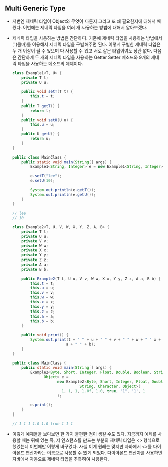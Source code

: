 ## Multi Generic Type

- 저번엔 제네릭 타입이 Object와 무엇이 다른지 그리고 또 왜 필요한지에 대해서 배웠다.
  이번에는 제네릭 타입을 여러 개 사용하는 방법에 대해서 알아보겠다.

- 제네릭 타입을 사용하는 방법은 간단하다.
  기존에 제네릭 타입을 사용하는 방법에서 ','(콤마)를 이용해서 제네릭 타입을 구별해주면 된다.
  이렇게 구별한 제네릭 타입은 두 개 이상이 될 수 있으며 다 사용할 수 있고
  서로 같은 타입이여도 상관 없다.
  다음은 간단하게 두 개의 제네릭 타입을 사용하는 Getter Setter 메소드와
  9개의 제네릭 타입을 사용하는 메소드의 예제이다.

  ```java
  class Example1<T, U> {
      private T t;
      private U u;
      
      public void setT(T t) {
          this.t = t;
      }
      public T getT() {
          return t;
      }
      public void setU(U u) {
          this.u = u;
      }
      public U getU() {
          return u;
      }
  }
  
  public class MainClass {
      public static void main(String[] args) {
          Example1<String, Integer> e = new Example1<String, Integer>();
          
          e.setT("lee");
          e.setU(10);
          
          System.out.println(e.getT());
          System.out.println(e.getU());
      }
  }
  
  // lee
  // 10
  ```

  ```java
  class Example2<T, U, V, W, X, Y, Z, A, B> {
      private T t;
      private U u;
      private V v;
      private W w;
      private X x;
      private Y y;
      private Z z;
      private A a;
      private B b;
      
      public Example2(T t, U u, V v, W w, X x, Y y, Z z, A a, B b) {
          this.t = t;
          this.u = u;
          this.v = v;
          this.w = w;
          this.x = x;
          this.y = y;
          this.z = z;
          this.a = a;
          this.b = b;
      }
      
      public void print() {
          System.out.print(t + " " + u + " " + v + " " + w + " " x + " " + y " " + z +
                          a + " " + b);
      }
  }
  
  public class MainClass {
      public static void main(String[] args) {
          Example2<Byte, Short, Integer, Float, Double, Boolean, String, Character,
          		Object> e =
                      new Example2<Byte, Short, Integer, Float, Double, Boolean,
          						String, Character, Object>(
                      	1, 1, 1, 1.0f, 1.0, true, "1", '1', 1
                      );
          
          e.print();
      }
  }
  
  // 1 1 1 1.0 1.0 true 1 1 1
  ```

- 이렇게 예제들을 보다보면 한 가지 불편한 점이 생길 수도 있다.
  지금까지 예제를 사용할 때는 뒤에 있는 즉, 저 인스턴스를 만드는 부분의 제네릭 타입은
  <> 형식으로 했었는데 이번에만 이렇게 바꾸었다.
  사실 이게 원래는 맞지만 자바에서 <>를 다이아몬드 연산자라는 이름으로 사용할 수 있게 되었다.
  다이아몬드 연산자를 사용하면 자바에서 자동으로 제네릭 타입을 추측하여 사용한다.